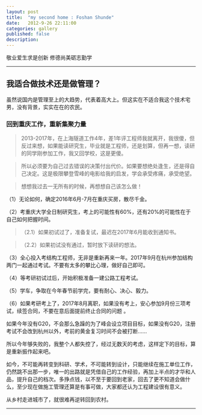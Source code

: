 ```yaml
---
layout: post
title:  "my second home : Foshan Shunde"
date:   2012-9-26 22:11:00
categories: gallery
published: false
description: 
---
```


<span class="post__tag--blue">敬业爱生求是创新</span>
<span class="post__tag">修德尚美砺志勤学</span>

------

## 我适合做技术还是做管理？

虽然说国内是管理至上的大趋势，代表着高大上。但这实在不适合我这个技术宅男，没有背景，实实在在的农民。



### 回到重庆工作，重新集聚力量

>2013-2017年，在上海隧道工作4年，差1年评工程师我就离开，我很傻，但反过来想，如果能读研究生，毕业就是工程师，还是划算，但再一想，读研的同学刚参加工作，我又回学校，这是更傻。

>所以必须要为自己过去错误的决策付出代价。如果要想绝处逢生，还是得自己决定。这是极限攀登雪峰的电影给我的启发，学会承受疼痛，承受绝望。

>想想我过去一无所有的时候，再想想自己该怎么做！

（1）无论如何，确定2016年6月-7月在重庆买房，散尽千金。

（2）考重庆大学全日制研究生，考上的可能性有60%，还有20%的可能性在于自己如何把握时间。

>（2.1）如果初试过了，准备复试，最迟在2017年6月能收到通知书。

>（2.2）如果初试没有通过，暂时放下读研的想法。

（3）全心投入考结构工程师，无非是重新再来一年。2017年9月在杭州参加结构两门一起通过考试。不要有太多的攀比心理，做好自己即可。

（4）等考研初试过后，开始积极准备一建公路工程考试。

（5）学车，争取在今年春节前学完，要有耐心、决心、毅力。

（6）如果考研考上了，2017年8月离职，如果没有考上，安心参加9月份三项考试，续签合同，不要在意后面提前终止合同的问题 。

如果今年没有G20，不会那么急躁的为了峰会设立项目目标，如果没有G20，注册考试不会改到杭州以外，考前的黄金复习时间不会被打断……

所以今年够失败的，我整个人都失控了，经过无数天的考虑，这样定下的目标，算是重新振作起来吧。

如今，不可能再转变到科研、学术，不可能转到设计，只能继续在施工单位工作，仍然跳不出那一步，唯一的出路就是凭借自己的工作经验，再加上半点的才华和人品，提升自己的档次。多挣点钱，以不至于要回到老家，回去了更不知道会做什么，至少现在做施工管理还算是有事可做，大家都还认为工程建设很有意义。

从乡村走进城市了，就很难再逆转回到农村。


------
